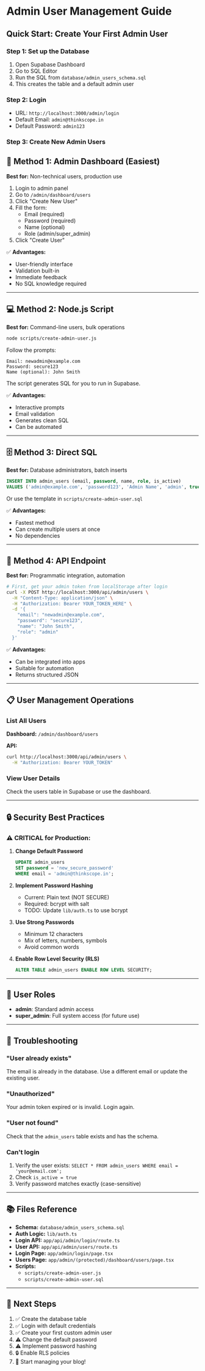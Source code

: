 # Admin User Management Guide

## Quick Start: Create Your First Admin User

### Step 1: Set up the Database
1. Open Supabase Dashboard
2. Go to SQL Editor
3. Run the SQL from `database/admin_users_schema.sql`
4. This creates the table and a default admin user

### Step 2: Login
- URL: `http://localhost:3000/admin/login`
- Default Email: `admin@thinkscope.in`
- Default Password: `admin123`

### Step 3: Create New Admin Users

## 🎯 Method 1: Admin Dashboard (Easiest)

**Best for:** Non-technical users, production use

1. Login to admin panel
2. Go to `/admin/dashboard/users`
3. Click "Create New User"
4. Fill the form:
   - Email (required)
   - Password (required)
   - Name (optional)
   - Role (admin/super_admin)
5. Click "Create User"

✅ **Advantages:**
- User-friendly interface
- Validation built-in
- Immediate feedback
- No SQL knowledge required

---

## 💻 Method 2: Node.js Script

**Best for:** Command-line users, bulk operations

```bash
node scripts/create-admin-user.js
```

Follow the prompts:
```
Email: newadmin@example.com
Password: secure123
Name (optional): John Smith
```

The script generates SQL for you to run in Supabase.

✅ **Advantages:**
- Interactive prompts
- Email validation
- Generates clean SQL
- Can be automated

---

## 🗄️ Method 3: Direct SQL

**Best for:** Database administrators, batch inserts

```sql
INSERT INTO admin_users (email, password, name, role, is_active)
VALUES ('admin@example.com', 'password123', 'Admin Name', 'admin', true);
```

Or use the template in `scripts/create-admin-user.sql`

✅ **Advantages:**
- Fastest method
- Can create multiple users at once
- No dependencies

---

## 🔌 Method 4: API Endpoint

**Best for:** Programmatic integration, automation

```bash
# First, get your admin token from localStorage after login
curl -X POST http://localhost:3000/api/admin/users \
  -H "Content-Type: application/json" \
  -H "Authorization: Bearer YOUR_TOKEN_HERE" \
  -d '{
    "email": "newadmin@example.com",
    "password": "secure123",
    "name": "John Smith",
    "role": "admin"
  }'
```

✅ **Advantages:**
- Can be integrated into apps
- Suitable for automation
- Returns structured JSON

---

## 📋 User Management Operations

### List All Users
**Dashboard:** `/admin/dashboard/users`

**API:**
```bash
curl http://localhost:3000/api/admin/users \
  -H "Authorization: Bearer YOUR_TOKEN"
```

### View User Details
Check the users table in Supabase or use the dashboard.

---

## 🔒 Security Best Practices

### ⚠️ CRITICAL for Production:

1. **Change Default Password**
   ```sql
   UPDATE admin_users 
   SET password = 'new_secure_password' 
   WHERE email = 'admin@thinkscope.in';
   ```

2. **Implement Password Hashing**
   - Current: Plain text (NOT SECURE)
   - Required: bcrypt with salt
   - TODO: Update `lib/auth.ts` to use bcrypt

3. **Use Strong Passwords**
   - Minimum 12 characters
   - Mix of letters, numbers, symbols
   - Avoid common words

4. **Enable Row Level Security (RLS)**
   ```sql
   ALTER TABLE admin_users ENABLE ROW LEVEL SECURITY;
   ```

---

## 📝 User Roles

- **admin**: Standard admin access
- **super_admin**: Full system access (for future use)

---

## 🐛 Troubleshooting

### "User already exists"
The email is already in the database. Use a different email or update the existing user.

### "Unauthorized"
Your admin token expired or is invalid. Login again.

### "User not found"
Check that the `admin_users` table exists and has the schema.

### Can't login
1. Verify the user exists: `SELECT * FROM admin_users WHERE email = 'your@email.com';`
2. Check `is_active = true`
3. Verify password matches exactly (case-sensitive)

---

## 📚 Files Reference

- **Schema:** `database/admin_users_schema.sql`
- **Auth Logic:** `lib/auth.ts`
- **Login API:** `app/api/admin/login/route.ts`
- **User API:** `app/api/admin/users/route.ts`
- **Login Page:** `app/admin/login/page.tsx`
- **Users Page:** `app/admin/(protected)/dashboard/users/page.tsx`
- **Scripts:** 
  - `scripts/create-admin-user.js`
  - `scripts/create-admin-user.sql`

---

## 🚀 Next Steps

1. ✅ Create the database table
2. ✅ Login with default credentials
3. ✅ Create your first custom admin user
4. ⚠️ Change the default password
5. ⚠️ Implement password hashing
6. 🔒 Enable RLS policies
7. 🎉 Start managing your blog!
